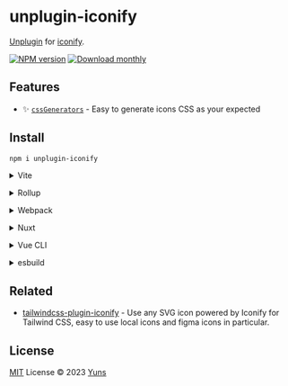 # unplugin-iconify

[Unplugin](https://github.com/unjs/unplugin) for [iconify](https://iconify.design/).

[![NPM version](https://img.shields.io/npm/v/unplugin-iconify?color=a1b858&label=)](https://www.npmjs.com/package/unplugin-iconify) [![Download monthly](https://img.shields.io/npm/dm/unplugin-iconify.svg)](https://www.npmjs.com/package/unplugin-iconify)

## Features

- ✨ [`cssGenerators`](./src/types.ts#L4) - Easy to generate icons CSS as your expected

## Install

```bash
npm i unplugin-iconify
```

<details>
<summary>Vite</summary><br>

```ts
// vite.config.ts
import starter from 'unplugin-iconify/vite'

export default defineConfig({
  plugins: [
    starter({
      /* options */
    }),
  ],
})
```

Example: [`playground/`](./playground/)

<br></details>

<details>
<summary>Rollup</summary><br>

```ts
// rollup.config.js
import starter from 'unplugin-iconify/rollup'

export default {
  plugins: [
    starter({
      /* options */
    }),
  ],
}
```

<br></details>

<details>
<summary>Webpack</summary><br>

```ts
// webpack.config.js
module.exports = {
  /* ... */
  plugins: [
    require('unplugin-iconify/webpack')({
      /* options */
    }),
  ],
}
```

<br></details>

<details>
<summary>Nuxt</summary><br>

```ts
// nuxt.config.js
export default defineNuxtConfig({
  modules: [
    [
      'unplugin-iconify/nuxt',
      {
        /* options */
      },
    ],
  ],
})
```

> This module works for both Nuxt 2 and [Nuxt Vite](https://github.com/nuxt/vite)

<br></details>

<details>
<summary>Vue CLI</summary><br>

```ts
// vue.config.js
module.exports = {
  configureWebpack: {
    plugins: [
      require('unplugin-iconify/webpack')({
        /* options */
      }),
    ],
  },
}
```

<br></details>

<details>
<summary>esbuild</summary><br>

```ts
// esbuild.config.js
import { build } from 'esbuild'
import starter from 'unplugin-iconify/esbuild'

build({
  plugins: [starter()],
})
```

<br></details>

## Related

- [tailwindcss-plugin-iconify](https://github.com/yunsii/tailwindcss-plugin-iconify) - Use any SVG icon powered by Iconify for Tailwind CSS, easy to use local icons and figma icons in particular.

## License

[MIT](./LICENSE) License © 2023 [Yuns](https://github.com/yunsii)

